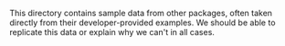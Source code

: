 This directory contains sample data from other packages, often taken directly
from their developer-provided examples. We should be able to replicate this
data or explain why we can't in all cases.
